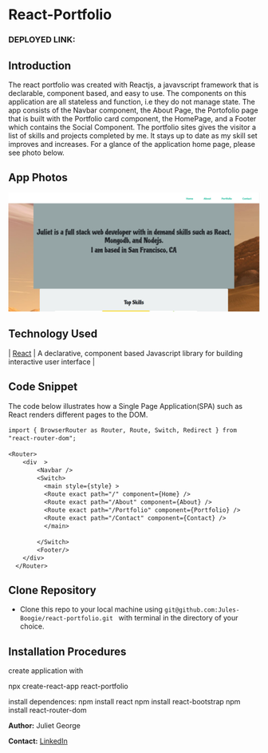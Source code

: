 # React-Portfolio

### DEPLOYED LINK:


## Introduction 
The react portfolio was created with Reactjs, a javavscript framework that is declarable, component based, and easy to use. The components on this application are all stateless and function, i.e they do not manage state. The app consists of the Navbar component, the About Page, the Portofolio page that is built with the Portfolio card component, the HomePage, and a Footer which contains the Social Component. 
The portfolio sites gives the visitor a list of skills and projects completed by me. It stays up to date as my skill set improves and increases. For a glance of the application home page, please see photo below. 


## App Photos

![app](https://github.com/Jules-Boogie/react-portfolio/blob/master/FRONTEND/portfolio/Capture.PNG)

## Technology Used
| [React](https://reactjs.org/)                |   A declarative, component based Javascript library for building interactive user interface                 |




## Code Snippet
The code below illustrates how a Single Page Application(SPA) such as React renders different pages to the DOM. 
```
import { BrowserRouter as Router, Route, Switch, Redirect } from "react-router-dom";

<Router>
    <div  >
        <Navbar />
        <Switch>
          <main style={style} >
          <Route exact path="/" component={Home} />
          <Route exact path="/About" component={About} />
          <Route exact path="/Portfolio" component={Portfolio} />
          <Route exact path="/Contact" component={Contact} />
          </main>
          
        </Switch>
        <Footer/>
    </div>
  </Router>

```
## Clone Repository
 - Clone this repo to your local machine using ```git@github.com:Jules-Boogie/react-portfolio.git ``` with terminal in the directory of your choice. 



## Installation Procedures
create application with 

npx create-react-app react-portfolio


install dependences:
npm install react
npm install react-bootstrap
npm install react-router-dom







**Author:**
Juliet George

**Contact:**
[LinkedIn](https://www.linkedin.com/in/juliet-george-864950b8/)


